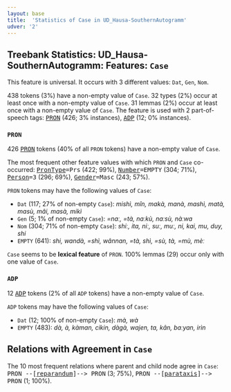```yaml
---
layout: base
title:  'Statistics of Case in UD_Hausa-SouthernAutogramm'
udver: '2'
---
```


## Treebank Statistics: UD_Hausa-SouthernAutogramm: Features: `Case`

This feature is universal.
It occurs with 3 different values: `Dat`, `Gen`, `Nom`.

438 tokens (3%) have a non-empty value of `Case`.
32 types (2%) occur at least once with a non-empty value of `Case`.
31 lemmas (2%) occur at least once with a non-empty value of `Case`.
The feature is used with 2 part-of-speech tags: <tt><a href="ha_southernautogramm-pos-PRON.html">PRON</a></tt> (426; 3% instances), <tt><a href="ha_southernautogramm-pos-ADP.html">ADP</a></tt> (12; 0% instances).

### `PRON`

426 <tt><a href="ha_southernautogramm-pos-PRON.html">PRON</a></tt> tokens (40% of all `PRON` tokens) have a non-empty value of `Case`.

The most frequent other feature values with which `PRON` and `Case` co-occurred: <tt><a href="ha_southernautogramm-feat-PronType.html">PronType</a></tt><tt>=Prs</tt> (422; 99%), <tt><a href="ha_southernautogramm-feat-Number.html">Number</a></tt><tt>=EMPTY</tt> (304; 71%), <tt><a href="ha_southernautogramm-feat-Person.html">Person</a></tt><tt>=3</tt> (296; 69%), <tt><a href="ha_southernautogramm-feat-Gender.html">Gender</a></tt><tt>=Masc</tt> (243; 57%).

`PRON` tokens may have the following values of `Case`:

* `Dat` (117; 27% of non-empty `Case`): <em>mishì, mîn, makà, manà, mashì, matà, masù, mâi, masà, mikì</em>
* `Gen` (5; 1% of non-empty `Case`): <em>=naː, =tà, naːkù, naːsù, nàːwa</em>
* `Nom` (304; 71% of non-empty `Case`): <em>shiː, ita, niː, suː, muː, ni, kai, mu, duy, shi</em>
* `EMPTY` (641): <em>shi, wandà, =shì, wânnan, =tà, shì, =sù, tà, =mù, mèː</em>

`Case` seems to be **lexical feature** of `PRON`. 100% lemmas (29) occur only with one value of `Case`.

### `ADP`

12 <tt><a href="ha_southernautogramm-pos-ADP.html">ADP</a></tt> tokens (2% of all `ADP` tokens) have a non-empty value of `Case`.

`ADP` tokens may have the following values of `Case`:

* `Dat` (12; 100% of non-empty `Case`): <em>mà, wà</em>
* `EMPTY` (483): <em>dà, à, kàman, cikin, dàgà, wajen, ta, kân, baːyan, irìn</em>

## Relations with Agreement in `Case`

The 10 most frequent relations where parent and child node agree in `Case`:
<tt>PRON --[<tt><a href="ha_southernautogramm-dep-reparandum.html">reparandum</a></tt>]--> PRON</tt> (3; 75%),
<tt>PRON --[<tt><a href="ha_southernautogramm-dep-parataxis.html">parataxis</a></tt>]--> PRON</tt> (1; 100%).


